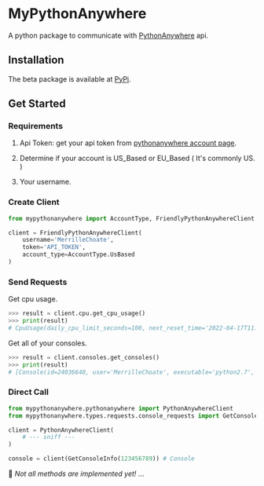 # MyPythonAnywhere

A python package to communicate with [PythonAnywhere](https://help.pythonanywhere.com/pages/API) api.

## Installation

The beta package is available at [PyPi](https://pypi.org/project/mypythonanywhere).

## Get Started

### Requirements

1. Api Token: get your api token from [pythonanywhere account page](https://www.pythonanywhere.com/user/MerrilleChoate/account/).

2. Determine if your account is US_Based or EU_Based ( It's commonly US. )

3. Your username.

### Create Client

``` py
from mypythonanywhere import AccountType, FriendlyPythonAnywhereClient

client = FriendlyPythonAnywhereClient(
    username='MerrilleChoate',
    token='API_TOKEN',
    account_type=AccountType.UsBased
)
```

### Send Requests

Get cpu usage.

``` py
>>> result = client.cpu.get_cpu_usage()
>>> print(result)
# CpuUsage(daily_cpu_limit_seconds=100, next_reset_time='2022-04-17T11:23:40', daily_cpu_total_usage_seconds=0.0) 
```

Get all of your consoles.

``` py
>>> result = client.consoles.get_consoles()
>>> print(result)
# [Console(id=24036640, user='MerrilleChoate', executable='python2.7', arguments='', working_directory=None, name='Python2.7 console 24036640', console_url='/user/MerrilleChoate/consoles/24036640/', console_frame_url='/user/MerrilleChoate/consoles/24036640/frame/')]
```

### Direct Call

``` py
from mypythonanywhere.pythonanywhere import PythonAnywhereClient
from mypythonanywhere.types.requests.console_requests import GetConsoleInfo

client = PythonAnywhereClient(
    # --- sniff ---
)

console = client(GetConsoleInfo(123456789)) # Console
```

🍟 _Not all methods are implemented yet!_
...
